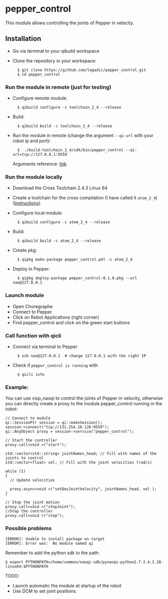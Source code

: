 # pepper_control

This module allows controlling the joints of Pepper in velocity.

## Installation

* Go via terminal to your qibuild workspace
* Clone the repository in your workspace:

        $ git clone https://github.com/lagadic/pepper_control.git
        $ cd pepper_control

### Run the module in remote (just for testing)

* Configure remote module:  

        $ qibuild configure -c toolchain_2_4 --release
        
* Build:

        $ qibuild build -c toolchain_2_4 --release

* Run the module in remote (change the argument `--qi-url`  with your robot ip and port):

        $  ./build-toolchain_2_4/sdk/bin/pepper_control --qi-url=tcp://127.0.0.1:9559 

    Arguments reference: [link](http://doc.aldebaran.com/2-4/dev/libqi/guide/qi-app-arguments.html)

### Run the module locally 

* Download the Cross Toolchain 2.4.3 Linux 64
* Create a toolchain for the cross compilation (I have called it `atom_2_4`) ([Instructions](http://doc.aldebaran.com/2-4/dev/cpp/install_guide.html#e-compile-and-run-an-example))   

* Configure local module:  

        $ qibuild configure -c atom_2_4 --release

* Build:

        $ qibuild build -c atom_2_4 --release

* Create pkg:

        $ qipkg make-package pepper_control.pml -c atom_2_4

* Deploy in Pepper:

        $ qipkg deploy-package pepper_control-0.1.0.pkg --url nao@127.0.0.1

### Launch module
 
* Open Choregraphe  
* Connect to Pepper  
* Click on Robot Applications (right corner)
* Find pepper_control and click on the green start buttons

### Call function with qicli

* Connect via terminal to Pepper   

        $ ssh nao@127.0.0.1  # change 127.0.0.1 with the right IP
        
* Check if `pepper_control is running` with 

        $ qicli info

### Example:

You can use visp_naoqi to control the joints of Pepper in velocity, otherwise you can directly create a proxy to the module pepper_control running in the robot:

```
// Connect to module
qi::SessionPtr session = qi::makeSession();
session->connect("tcp://131.254.10.126:9559");
qi::AnyObject proxy = session->service("pepper_control");
  
// Start the controller
proxy.call<void >("start");
  
std::vector<std::string> jointNames_head; // Fill with names of the joints to control
std::vector<float> vel; // Fill with the joint velocities (rad/s)

while (1)
{
  // Update velocities
 
  proxy.async<void >("setDesJointVelocity", jointNames_head, vel );
}

// Stop the joint motion
proxy.call<void >("stopJoint");
//Stop the controller
proxy.call<void >("stop");

``` 



### Possible problems

```
[ERROR]: Unable to install package on target
[ERROR]: Error was:  No module named qi
```
Remember to add the python sdk to the path:   
```
$ export PYTHONPATH=/home/common/naoqi-sdk/pynaoqi-python2.7-2.4.3.28-linux64:$PYTHONPATH 
```


TODO:
* Launch automatic the module at startup of the robot
* Use DCM to set joint positions.
